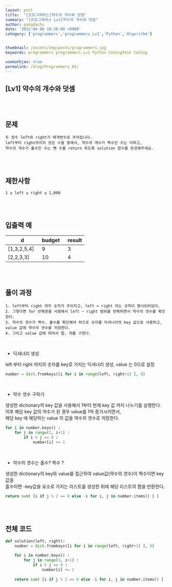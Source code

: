 ```yaml
---
layout: post
title:  "[프로그래머스]약수의 개수와 덧셈"
summary: "[프로그래머스 Lv1]약수의 개수와 덧셈"
author: pangdachu
date: '2022-04-06 10:30:00 +0900'
category: ['programmers','programmers_Lv1','Python','Algorithm']


thumbnail: /assets/img/posts/programmers.jpg
keywords: programmers programmers_Lv1 Python CodingTest Coding

usemathjax: true
permalink: /blog/Programmers_01/
---
```


## [Lv1] 약수의 개수와 덧셈    
<br>
<br>


문제
---------
```
두 정수 left와 right가 매개변수로 주어집니다.     
left부터 right까지의 모든 수들 중에서, 약수의 개수가 짝수인 수는 더하고,     
약수의 개수가 홀수인 수는 뺀 수를 return 하도록 solution 함수를 완성해주세요.
```
<br>
<br>

제한사항
---------
```
1 ≤ left ≤ right ≤ 1,000   
```
<br>
<br>

입출력 예
---------

|d|budget&nbsp;&nbsp;|result|               
|---------|---------|---------|                
|[1,3,2,5,4]&nbsp;&nbsp;|9|3|                     
|[2,2,3,3]&nbsp;&nbsp;|10|4|       

<br>
<br>

풀이 과정
---------
```
1. left부터 right 까지 숫자가 주어지고, left < right 라는 규칙이 명시되어있다.    
2. 그렇다면 for 반복문을 사용해서 left ~ right 범위를 반복하면서 약수의 갯수를 확인한다.      
3. 약수의 갯수가 짝수, 홀수를 확인해야 하므로 숫자를 딕셔너리의 key 값으로 사용하고,   value 값에 약수의 갯수를 저장한다.     
4. 그리고 value 값에 따라서 합, 차를 구한다.    
```
<br>

* 딕셔너리 생성

left 부터 right 까지의 숫자를 key로 가지는 딕셔너리 생성, value 는 0으로 설정 

```python
number = dict.fromkeys([i for i in range(left, right+1) ], 0)
```
<br>

* 약수 갯수 구하기

생성한 dictionary의 key 값을 사용해서 1부터 현재 key 값 까지 나누기를 실행한다.     
이후 해당 key 값의 약수가 된 경우 value를 1씩 증가시키면서,     
해당 key 에 해당하는 value 의 값을 약수의 갯수로 저장한다.      

```python
for i in number.keys() :
    for j in range(1, i+1) :
        if i % j == 0 :
            number[i] += 1
```
<br>

* 약수의 갯수는 홀수? 짝수 ?

생성한 dictionary의 key와 value를 접근하여 value값(약수의 갯수)이 짝수이면 key값을      
홀수이면 -key값을 요소로 가지는 리스트를 생성한 뒤에 해당 리스트의 합을 반환한다. 

```python
return sum( [i if j % 2 == 0 else -i for i, j in number.items() ] )
```
<br>
<br>

전체 코드
---------
```python
def solution(left, right):
    number = dict.fromkeys([i for i in range(left, right+1) ], 0)
    
    for i in number.keys() :
        for j in range(1, i+1) :
            if i % j == 0 :
                number[i] += 1
    
    return sum( [i if j % 2 == 0 else -i for i, j in number.items() ] )
```

